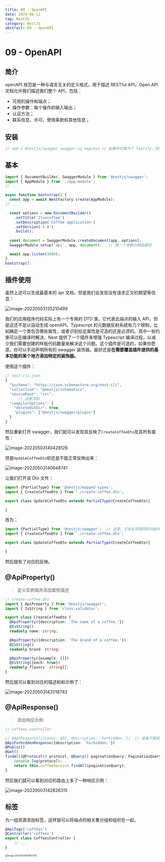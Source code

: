 ```yaml
---
title: 09 - OpenAPI
date: 2024-08-12
tag: NestJS
category: NestJS
abstract: 09 - OpenAPI
---
```


# 09 - OpenAPI

## 简介

openAPI 规范是一种与语言无关的定义格式，用于描述 RESTful API。Open API 文档允许我们描述我们整个 API，包括：

- 可用的操作和端点；
- 操作参数：每个操作的输入输出；
- 认证方法；
- 联系信息、许可、使用条款和其他信息；

## 安装

```typescript
// npm i @nestjs/swagger swagger-ui-express // 如果你切换为了 fastify，则安装 fastify-swagger
```

## 基本

```typescript
import { DocumentBuilder, SwaggerModule } from '@nestjs/swagger';
import { AppModule } from './app.module';
// ...

async function bootstrap() {
  const app = await NestFactory.create(AppModule);
// ...

  const options = new DocumentBuilder()
    .setTitle('Iluvcoffee')
    .setDescription('Coffee application')
    .setVersion('1.0')
    .build();
  
  const document = SwaggerModule.createDocument(app, options);
  SwaggerModule.setup('api', app, document);   // 第一个参数为路由路径

  await app.listen(3000);
}
bootstrap();
```

## 插件使用

虽然上述可以生成最基本的 api 文档，但是我们会发现没有请求正文的期望等信息：

![image-20220503135210499](https://oss.justin3go.com/blogs/image-20220503135210499.png)

我们的应用程序代码实际上有一个专用的 DTO 类，它代表此端点的输入 API，但是这还不足以自动生成 openAPI。Typescript 的元数据反射系统有几个限制，比如确定一个类包含哪些属性，或者识别给定属性是可选的还是必须的。其中一些约束可以在编译时解决，Nest 提供了一个插件来增强 Typescript 编译过程，以减少我们需要创建的样板代码数量来解决这个问题。这个插件是可选的，如果你愿意，你可以手动声明所有的 swagger 装饰器。最好还是**在需要覆盖插件提供的基本功能的某个地方添加特定的装饰器。**

使用这个插件：

```typescript
// nest-cli.json
{
  "$schema": "https://json.schemastore.org/nest-cli",
  "collection": "@nestjs/schematics",
  "sourceRoot": "src",
      // 这里开始
  "compilerOptions": {
    "deleteOutDir": true,
    "plugins": ["@nestjs/swagger/plugin"]
  }
}
```

然后重新打开 swagger，我们就可以发现其反映了`CreateCoffeeDto`及其所有属性：

![image-20220503140428126](https://oss.justin3go.com/blogs/image-20220503140428126.png)

但是`UpdateCoffeeDto`却还是不能正常反映出来：

![image-20220503140648741](https://oss.justin3go.com/blogs/image-20220503140648741.png)

让我们打开该 Dto 文件：

```typescript
import {PartialType} from '@nestjs/mapped-types';
import { CreateCoffeeDto } from './create-coffee.dto';

export class UpdateCoffeeDto extends PartialType(CreateCoffeeDto){

}
```

改为：

```typescript
import {PartialType} from '@nestjs/swagger';  // 这里，它会实现相同的功能并且将每个属性标记会可选的。
import { CreateCoffeeDto } from './create-coffee.dto';

export class UpdateCoffeeDto extends PartialType(CreateCoffeeDto){

}
```

然后就有了对应的反映。

## @ApiProperty()

> 定义实例值并添加属性描述

```typescript
// create-coffee.dto
import { ApiProperty } from '@nestjs/swagger';
import { IsString } from 'class-validator';

export class CreateCoffeeDto {
  @ApiProperty({description: 'The name of a coffee.'})
  @IsString()
  readonly name: string;

  @ApiProperty({description: 'The brand of a coffee.'})
  @IsString()
  readonly brand: string;

  @ApiProperty({example: []})
  @IsString({each: true})
  readonly flavors: string[];
}
```

然后就可以看到对应的描述和和示例了：

![image-20220503142018782](https://oss.justin3go.com/blogs/image-20220503142018782.png)

## @ApiResponse()

> 添加响应示例

```typescript
// coffees.controller

// @ApiResponse({status: 403, description: 'Forbidden.'})  // 或者下面这种
@ApiForbiddenResponse({description: 'Forbidden.'})
@Public()
@Get()
findAll(@Protocol() protocol, @Query() paginationQuery: PaginationQueryDto) {
    console.log(protocol);
    return this.coffeeService.findAll(paginationQuery);
}
```

然后我们就可以看到对应的路由上多了一种响应示例：

![image-20220503142826315](https://oss.justin3go.com/blogs/image-20220503142826315.png)

## 标签

为一组资源添加标签，这样就可以将端点的相关集分组和组织在一起。

```typescript
@ApiTags('coffees')
@Controller('coffees')
export class CoffeesController {
	// ...
}
```

<img src="https://oss.justin3go.com/blogs/image-20220503143953700.png" alt="image-20220503143953700" style="zoom:50%;" />


